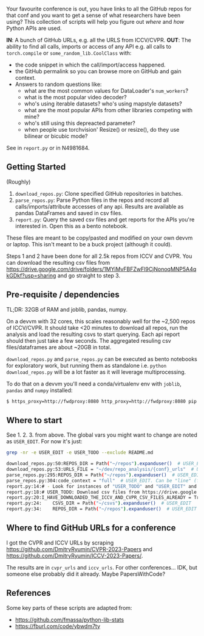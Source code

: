 Your favourite conference is out, you have links to all the GitHub repos for
that conf and you want to get a sense of what researchers have been using? This
collection of scripts will help you figure out *where* and *how* Python APIs are
used.

**IN**: A bunch of GitHub URLs, e.g. all the URLS from ICCV/CVPR.
**OUT**: The ability to find all calls, imports or access of any API e.g. all calls
to `torch.compile` or `some_random_lib.CoolClass` with:
  - the code snippet in which the call/import/access happened.
  - the GitHub permalink so you can browse more on GitHub and gain context.
  - Answers to random questions like:
    - what are the most common values for DataLoader's `num_workers`?
    - what is the most popular video decoder?
    - who's using iterable datasets? who's using mapstyle datasets?
    - what are the most popular APIs from other libraries competing with mine?
    - who's still using this depreacted parameter?
    - when people use torchvision' Resize() or resize(), do they use bilinear or bicubic mode?

See in `report.py` or in N4981684.

Getting Started
---------------

(Roughly)

1. `download_repos.py`: Clone specified GitHub repositories in batches.
2. `parse_repos.py`: Parse Python files in the repos and record all
   calls/imports/attribute accesses of any api. Results are available as pandas
   DataFrames and saved in csv files.
3. `report.py`: Query the saved csv files and get reports for the APIs
   you're interested in. Open this as a bento notebook.

These files are meant to be copy/pasted and modified on your own devvm or laptop.
This isn't meant to be a buck project (although it could).


Steps 1 and 2 have been done for all 2.5k repos from ICCV and CVPR. You can
download the resulting csv files from
https://drive.google.com/drive/folders/1MYiMvFBFZwFl9CjNonoqMNP5A4qkGDkf?usp=sharing
and go straight to step 3.

Pre-requisite / dependencies
----------------------------

TL;DR: 32GB of RAM and joblib, pandas, numpy.

On a devvm with 32 cores, this scales reasonably well for the ~2,500 repos of
ICCV/CVPR.  It should take <20 minutes to download all repos, run the analysis
and load the resulting csvs to start querying. Each api report should then just
take a few seconds. The aggregated resuling csv files/dataframes are about ~20GB
in total.

`download_repos.py` and `parse_repos.py` can be executed as bento notebooks for
exploratory work, but running them as standalone i.e. `python
download_repos.py` will be a lot faster as it will leverage multiprocessing.

To do that on a devvm you'll need a conda/virtualenv env with `joblib`, `pandas` and
`numpy` installed:

```bash
$ https_proxy=http://fwdproxy:8080 http_proxy=http://fwdproxy:8080 pip install pandas numpy joblib
```

Where to start
--------------

See 1. 2. 3. from above. The global vars you might want to change are noted as
`USER_EDIT`. For now it's just:
```bash
grep -nr -e USER_EDIT -e USER_TODO --exclude README.md

download_repos.py:50:REPOS_DIR = Path("~/repos").expanduser()  # USER_EDIT
download_repos.py:53:URLS_FILE = "~/dev/repo_analysis/{conf}_urls"  # USER_EDIT
parse_repos.py:295:REPOS_DIR = Path("~/repos").expanduser()  # USER_EDIT
parse_repos.py:304:code_context = "full"  # USER_EDIT. Can be "line" (fast, line-only) or "full" (slow, accurate).
report.py:14:# - Look for instances of "USER_TODO" and "USER_EDIT" and follow instructions.
report.py:18:# USER_TODO: Download csv files from https://drive.google.com/drive/folders/1MYiMvFBFZwFl9CjNonoqMNP5A4qkGDkf?usp=sharing
report.py:20:I_HAVE_DOWNLOADED_THE_ICCV_AND_CVPR_CSV_FILES_ALREADY = True # USER_EDIT
report.py:24:    CSVS_DIR = Path("~/csvs").expanduser()  # USER_EDIT
report.py:34:    REPOS_DIR = Path("~/repos").expanduser()  # USER_EDIT

```

Where to find GitHub URLs for a conference
------------------------------------------

I got the CVPR and ICCV URLs by scraping
https://github.com/DmitryRyumin/CVPR-2023-Papers and
https://github.com/DmitryRyumin/ICCV-2023-Papers/.

The results are in `cvpr_urls` and `iccv_urls`.
For other conferences... IDK, but someone else probably did it already. Maybe PapersWithCode?

References
----------

Some key parts of these scripts are adapted from:

- https://github.com/fmassa/python-lib-stats
- https://fburl.com/code/ybwdm7ty

